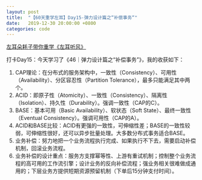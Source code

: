 ```yaml
---
layout: post
title:  "【60天重学左耳】Day15-弹力设计篇之“补偿事务“"
date:   2019-12-30 20:00:00 +0800
categories: code
---
```


[左耳朵耗子带你重学《左耳听风》](https://time.geekbang.org/column/article/177414?utm_term=zeusL3AA0&utm_source=wechat&utm_medium=chongxuedaka)

打卡Day15：今天学习了《46｜弹力设计篇之“补偿事务”》，我的收获如下：

1. CAP理论：在分布式的服务架构中，一致性（Consistency）、可用性（Availability）、分区容忍性（Partition Tolerance），最多只能满足其中两个。
2. ACID：即原子性（Atomicity）、一致性（Consistency）、隔离性（Isolation）、持久性（Durability）。强调一致性（CAP的C）。
3. BASE：基本可用（Basic Availability）、软状态（Soft State）、最终一致性（Eventual Consistency）。强调可用性（CAP的A）。
4. ACID和BASE比较：ACID有更强的一致性，可伸缩性差；BASE的一致性较弱，可伸缩性很好，还可以异步批量处理。大多数分布式事务适合BASE。
5. 业务补偿：努力地把一个业务流程执行完成、如果执行不下去，需要启动补偿机制，回滚业务流程。
6. 业务补偿的设计重点：服务方支撑幂等性、上游有重试机制；控制整个业务流程的高可用的工作流引擎；设计业务的反向补偿流程；强业务相关很难做成通用的；下层业务方提供短期资源预留机制（下单后15分钟支付时间）。

